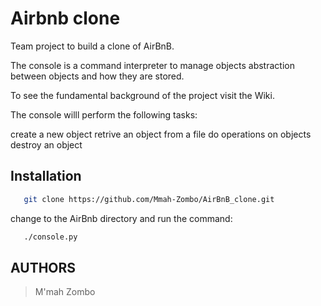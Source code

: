 # Airbnb clone

Team project to build a clone of AirBnB.

The console is a command interpreter to manage objects abstraction between objects and how they are stored.

To see the fundamental background of the project visit the Wiki.

The console willl perform the following tasks:

create a new object
retrive an object from a file
do operations on objects
destroy an object

## Installation
```bash
   git clone https://github.com/Mmah-Zombo/AirBnB_clone.git
```

change to the AirBnb directory and run the command:
```bash
   ./console.py
```

## AUTHORS
> M'mah Zombo